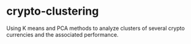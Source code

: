 # crypto-clustering

Using K means and PCA methods to analyze clusters of several crypto currencies and the associated performance.

